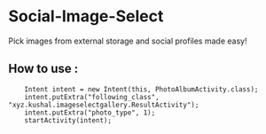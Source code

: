 # Social-Image-Select
Pick images from external storage and social profiles made easy!

How to use :
---

        Intent intent = new Intent(this, PhotoAlbumActivity.class);
        intent.putExtra("following_class", "xyz.kushal.imageselectgallery.ResultActivity");
        intent.putExtra("photo_type", 1);
        startActivity(intent);
